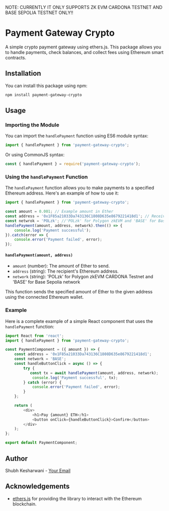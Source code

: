 NOTE: CURRENTLY IT ONLY SUPPORTS ZK EVM CARDONA TESTNET AND BASE SEPOLIA TESTNET ONLY!!


# Payment Gateway Crypto

A simple crypto payment gateway using ethers.js. This package allows you to handle payments, check balances, and collect fees using Ethereum smart contracts.

## Installation

You can install this package using npm:

```bash
npm install payment-gateway-crypto
```

## Usage

### Importing the Module

You can import the `handlePayment` function using ES6 module syntax:

```javascript
import { handlePayment } from 'payment-gateway-crypto';
```

Or using CommonJS syntax:

```javascript
const { handlePayment } = require('payment-gateway-crypto');
```

### Using the `handlePayment` Function

The `handlePayment` function allows you to make payments to a specified Ethereum address. Here's an example of how to use it:

```javascript
import { handlePayment } from 'payment-gateway-crypto';

const amount = 0.001; // Example amount in Ether
const address = '0x1F85a21033Da743136C1808D635e8679221418d1'; // Receiver's wallet address
const netwrok = 'POLzk'; //'POLzk' for Polygon zkEVM and 'BASE' for Base Sepolia network
handlePayment(amount, address, network).then(() => {
    console.log('Payment successful');
}).catch(error => {
    console.error('Payment failed', error);
});
```

#### `handlePayment(amount, address)`

- `amount` (number): The amount of Ether to send.
- `address` (string): The recipient's Ethereum address.
- `network` (string): 'POLzk' for Polygon zkEVM CARDONA Testnet and 'BASE' for Base Sepolia network

This function sends the specified amount of Ether to the given address using the connected Ethereum wallet.

### Example

Here is a complete example of a simple React component that uses the `handlePayment` function:

```javascript
import React from 'react';
import { handlePayment } from 'payment-gateway-crypto';

const PaymentComponent = ({ amount }) => {
    const address = '0x1F85a21033Da743136C1808D635e8679221418d1';
    const network = 'BASE';
    const handleButtonClick = async () => {
        try {
           const tx = await handlePayment(amount, address, network);
            console.log('Payment successful', tx);
        } catch (error) {
            console.error('Payment failed', error);
        }
    };

    return (
        <div>
            <h1>Pay {amount} ETH</h1>
            <button onClick={handleButtonClick}>Confirm</button>
        </div>
    );
};

export default PaymentComponent;
```

## Author

Shubh Kesharwani - [Your Email](mailto:kesharwanis084@gmail.com)

## Acknowledgements

- [ethers.js](https://docs.ethers.io/v5/) for providing the library to interact with the Ethereum blockchain.

